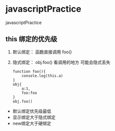 # javascriptPractice
 javascriptPractice

## this 绑定的优先级 

1. 默认绑定： 函数直接调用 foo()
2. 隐式绑定： obj.foo() 看调用的地方  可能会隐式丢失 

    ```
    function foo(){
        console.log(this.a)
    }
    obj{
        a:1,
        foo:foo
    }  
    obj.foo()
    ```

- 默认绑定优先级最低
- 显示绑定大于隐式绑定
- new绑定大于硬绑定
